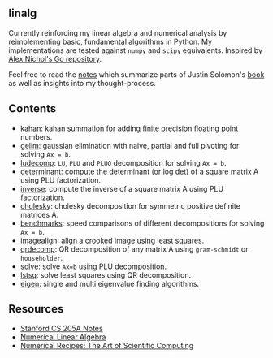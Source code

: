 ## linalg

Currently reinforcing my linear algebra and numerical analysis by reimplementing basic, fundamental algorithms in Python. My implementations are tested against `numpy` and `scipy` equivalents. Inspired by [Alex Nichol's Go repository](https://github.com/unixpickle/num-analysis).

Feel free to read the [notes](https://github.com/kevinzakka/learn-linalg/blob/master/linalg/notes.md) which summarize parts of Justin Solomon's [book](https://people.csail.mit.edu/jsolomon/share/book/numerical_book.pdf) as well as insights into my thought-process.

## Contents

- [kahan](https://github.com/kevinzakka/learn-linalg/tree/master/linalg/kahan): kahan summation for adding finite precision floating point numbers.
- [gelim](https://github.com/kevinzakka/learn-linalg/tree/master/linalg/gelim): gaussian elimination with naive, partial and full pivoting for solving `Ax = b`.
- [ludecomp](https://github.com/kevinzakka/learn-linalg/tree/master/linalg/ludecomp): `LU`, `PLU` and `PLUQ` decomposition for solving `Ax = b`.
- [determinant](https://github.com/kevinzakka/learn-linalg/blob/master/linalg/misc/determinant.py): compute the determinant (or log det) of a square matrix A using PLU factorization.
- [inverse](https://github.com/kevinzakka/learn-linalg/tree/master/linalg/misc/inverse.py): compute the inverse of a square matrix A using PLU factorization.
- [cholesky](https://github.com/kevinzakka/learn-linalg/tree/master/linalg/cholesky): cholesky decomposition for symmetric positive definite matrices A.
- [benchmarks](https://github.com/kevinzakka/learn-linalg/tree/master/linalg/benchmarks): speed comparisons of different decompositions for solving `Ax = b`.
- [imagealign](https://github.com/kevinzakka/learn-linalg/tree/master/linalg/imagealign): align a crooked image using least squares.
- [qrdecomp](https://github.com/kevinzakka/learn-linalg/tree/master/linalg/qrdecomp): QR decomposition of any matrix A using `gram-schmidt` or `householder`.
- [solve](https://github.com/kevinzakka/learn-linalg/tree/master/linalg/solver): solve `Ax=b` using PLU decomposition.
- [lstsq](https://github.com/kevinzakka/learn-linalg/tree/master/linalg/lstsq): solve least squares using QR decomposition.
- [eigen](https://github.com/kevinzakka/learn-linalg/tree/master/linalg/eigen): single and multi eigenvalue finding algorithms.

## Resources

- [Stanford CS 205A Notes](https://graphics.stanford.edu/courses/cs205a-13-fall/assets/notes/cs205a_notes.pdf)
- [Numerical Linear Algebra](https://www.amazon.com/Numerical-Linear-Algebra-Lloyd-Trefethen/dp/0898713617)
- [Numerical Recipes: The Art of Scientific Computing](http://numerical.recipes/)
